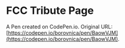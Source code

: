 # FCC Tribute Page

A Pen created on CodePen.io. Original URL: [https://codepen.io/borovnica/pen/BaowVJM](https://codepen.io/borovnica/pen/BaowVJM).


